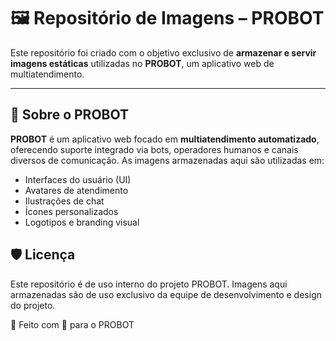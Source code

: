 # 🖼️ Repositório de Imagens – PROBOT

Este repositório foi criado com o objetivo exclusivo de **armazenar e servir imagens estáticas** utilizadas no **PROBOT**, um aplicativo web de multiatendimento.

---

## 📌 Sobre o PROBOT

**PROBOT** é um aplicativo web focado em **multiatendimento automatizado**, oferecendo suporte integrado via bots, operadores humanos e canais diversos de comunicação. As imagens armazenadas aqui são utilizadas em:

- Interfaces do usuário (UI)
- Avatares de atendimento
- Ilustrações de chat
- Ícones personalizados
- Logotipos e branding visual

## 🛡️ Licença

Este repositório é de uso interno do projeto PROBOT. Imagens aqui armazenadas são de uso exclusivo da equipe de desenvolvimento e design do projeto.

🤖 Feito com 💙 para o PROBOT
